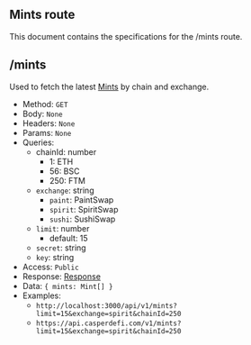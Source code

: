 ## Mints route

This document contains the specifications for the /mints route.

## /mints

Used to fetch the latest [Mints](../models/mint.md) by chain and exchange.

- Method: `GET`
- Body: `None`
- Headers: `None`
- Params: `None`
- Queries:
  - chainId: number
    - 1: ETH
    - 56: BSC
    - 250: FTM
  - `exchange`: string
    - `paint`: PaintSwap
    - `spirit`: SpiritSwap
    - `sushi`: SushiSwap
  - `limit`: number
    - default: 15
  - `secret`: string
  - `key`: string
- Access: `Public`
- Response: [Response](../models/response.md)
- Data: `{ mints: Mint[] }`
- Examples:
  - `http://localhost:3000/api/v1/mints?limit=15&exchange=spirit&chainId=250`
  - `https://api.casperdefi.com/v1/mints?limit=15&exchange=spirit&chainId=250`
